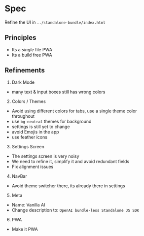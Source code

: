 # Spec

Refine the UI in `../standalone-bundle/index.html`

## Principles

- Its a _single_ file PWA
- Its a build free PWA

## Refinements

1. Dark Mode

- many text & input boxes still has wrong colors

2. Colors / Themes

- Avoid using different colors for tabs, use a single theme color throughout
- use `bg-neutral` themes for background
- settings is still yet to change
- avoid Emojis in the app
- use feather icons

3. Settings Screen

- The settings screen is very noisy
- We need to refine it, simplify it and avoid redundant fields
- Fix alignment issues

4. NavBar

- Avoid theme switcher there, its already there in settings

5. Meta

- Name: Vanilla AI
- Change description to: `OpenAI bundle-less Standalone JS SDK`

6. PWA

- Make it PWA
